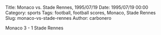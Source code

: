 Title: Monaco vs. Stade Rennes, 1995/07/19
Date: 1995/07/19 00:00
Category: sports
Tags: football, football scores, Monaco, Stade Rennes
Slug: monaco-vs-stade-rennes
Author: carbonero


Monaco 3 - 1 Stade Rennes
